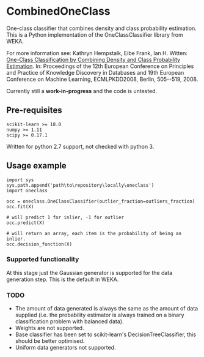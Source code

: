 # CombinedOneClass
One-class classifier that combines density and class probability estimation. 
This is a Python implementation of the OneClassClassifier library from WEKA.

For more information see:
Kathryn Hempstalk, Eibe Frank, Ian H. Witten: [One-Class Classification by Combining Density and Class Probability Estimation](https://github.com/drkatnz/CombinedOneClass/blob/master/hfw08-oneclassclassification.pdf). In: Proceedings of the 12th European Conference on Principles and Practice of Knowledge Discovery in Databases and 19th European Conference on Machine Learning, ECMLPKDD2008, Berlin, 505--519, 2008.

Currently still a **work-in-progress** and the code is untested.

## Pre-requisites
```
scikit-learn >= 18.0
numpy >= 1.11
scipy >= 0.17.1
```
Written for python 2.7 support, not checked with python 3.

## Usage example
```
import sys
sys.path.append('path\to\repository\locally\oneclass')
import oneclass

occ = oneclass.OneClassClassifier(outlier_fraction=outliers_fraction)
occ.fit(X)

# will predict 1 for inlier, -1 for outlier
occ.predict(X) 

# will return an array, each item is the probability of being an inlier.
occ.decision_function(X)
```

### Supported functionality

At this stage just the Gaussian generator is supported for the data generation step. This is the default in WEKA.

### TODO

- The amount of data generated is always the same as the amount of data supplied (i.e. the probability estimator is always trained on a binary classification problem with balanced data).
- Weights are not supported.
- Base classifier has been set to scikit-learn's DecisionTreeClassifier, this should be better optimised.
- Uniform data generators not supported.